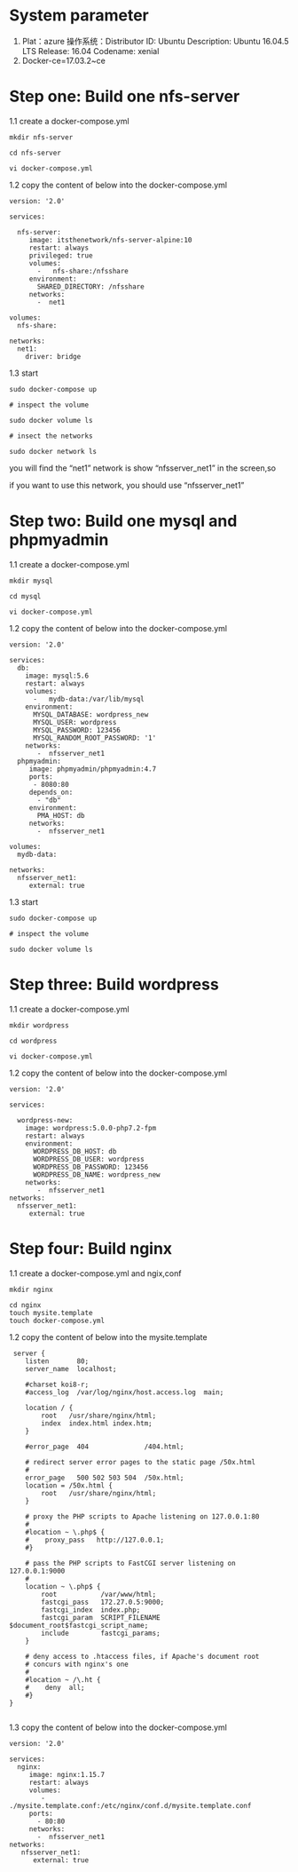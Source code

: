 # System parameter
1. Plat：azure
  操作系统：Distributor ID: Ubuntu
  Description:    Ubuntu 16.04.5 LTS
  Release:        16.04
  Codename:       xenial
2. Docker-ce=17.03.2~ce

# Step one:  Build one nfs-server

1.1 create a docker-compose.yml
```
mkdir nfs-server

cd nfs-server

vi docker-compose.yml
```
1.2 copy the content of below into the docker-compose.yml
```
version: '2.0'

services:

  nfs-server:
     image: itsthenetwork/nfs-server-alpine:10
     restart: always
     privileged: true
     volumes:
       -   nfs-share:/nfsshare
     environment:
       SHARED_DIRECTORY: /nfsshare
     networks:
       -  net1

volumes:
  nfs-share:

networks:
  net1:
    driver: bridge

```
1.3 start
```
sudo docker-compose up

# inspect the volume

sudo docker volume ls

# insect the networks

sudo docker network ls

```
you will find the “net1” network is show “nfsserver_net1” in the screen,so

if you want to use this network, you should use “nfsserver_net1”


# Step two:  Build one mysql and phpmyadmin
1.1 create a docker-compose.yml
```
mkdir mysql

cd mysql

vi docker-compose.yml

```
1.2 copy the content of below into the docker-compose.yml
```
version: '2.0'

services:
  db:
    image: mysql:5.6
    restart: always
    volumes:
      -   mydb-data:/var/lib/mysql
    environment:
      MYSQL_DATABASE: wordpress_new
      MYSQL_USER: wordpress
      MYSQL_PASSWORD: 123456
      MYSQL_RANDOM_ROOT_PASSWORD: '1'
    networks:
       -  nfsserver_net1
  phpmyadmin:
     image: phpmyadmin/phpmyadmin:4.7
     ports:
      - 8080:80
     depends_on:
       - "db"
     environment:
       PMA_HOST: db
     networks:
       -  nfsserver_net1

volumes:
  mydb-data:

networks:
  nfsserver_net1:
     external: true

```
1.3 start
```
sudo docker-compose up

# inspect the volume

sudo docker volume ls

```
# Step three:  Build wordpress
1.1 create a docker-compose.yml
```
mkdir wordpress

cd wordpress

vi docker-compose.yml
```
1.2 copy the content of below into the docker-compose.yml

```
version: '2.0'

services:

  wordpress-new:
    image: wordpress:5.0.0-php7.2-fpm
    restart: always
    environment:
      WORDPRESS_DB_HOST: db
      WORDPRESS_DB_USER: wordpress
      WORDPRESS_DB_PASSWORD: 123456
      WORDPRESS_DB_NAME: wordpress_new
    networks:
       -  nfsserver_net1
networks:
  nfsserver_net1:
     external: true
```
# Step four:  Build nginx
1.1 create a docker-compose.yml and ngix,conf
```
mkdir nginx

cd nginx
touch mysite.template
touch docker-compose.yml
```

1.2 copy the content of below into the mysite.template

```
 server {
    listen       80;
    server_name  localhost;

    #charset koi8-r;
    #access_log  /var/log/nginx/host.access.log  main;

    location / {
        root   /usr/share/nginx/html;
        index  index.html index.htm;
    }

    #error_page  404              /404.html;

    # redirect server error pages to the static page /50x.html
    #
    error_page   500 502 503 504  /50x.html;
    location = /50x.html {
        root   /usr/share/nginx/html;
    }

    # proxy the PHP scripts to Apache listening on 127.0.0.1:80
    #
    #location ~ \.php$ {
    #    proxy_pass   http://127.0.0.1;
    #}

    # pass the PHP scripts to FastCGI server listening on 127.0.0.1:9000
    #
    location ~ \.php$ {
        root           /var/www/html;
        fastcgi_pass   172.27.0.5:9000;
        fastcgi_index  index.php;
        fastcgi_param  SCRIPT_FILENAME  $document_root$fastcgi_script_name;
        include        fastcgi_params;
    }

    # deny access to .htaccess files, if Apache's document root
    # concurs with nginx's one
    #
    #location ~ /\.ht {
    #    deny  all;
    #}
}


```

1.3 copy the content of below into the docker-compose.yml

```
version: '2.0'

services:
  nginx:
     image: nginx:1.15.7
     restart: always
     volumes:
        - ./mysite.template.conf:/etc/nginx/conf.d/mysite.template.conf
     ports:
       - 80:80
     networks:
       -  nfsserver_net1
networks:
   nfsserver_net1:
      external: true
```
